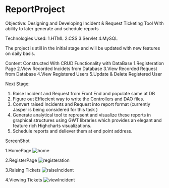 # ReportProject

Objective: Designing and Developing Incident & Request Ticketing Tool With ability to later generate and schedule reports

Technologies Used:
1.HTML
2.CSS
3.Servlet
4.MySQL

The project is still in the initial stage and will be updated with new features on daily basis.

Content Constructed With CRUD Functionality with DataBase
1.Registeration Page
2.View Recorded Incidets from Database
3.View Recorded Request from Database
4.View Registered Users
5.Update & Delete Registered User

Next Stage:

1. Raise Incident and Request from Front End and populate same at DB
2. Figure out Effiecient way to write the Controllers and DAO files.
3. Convert raised Incidents and Request into report format (currently Jasper is being considered for this task )
4. Generate analytical tool to represent and visualize these reports in graphical structures using GWT libraries which
   provides an elegant and feature rich Highcharts visualizations.
5. Schedule reports and deliever them at end point address.


ScreenShot

1.HomePage
![home](https://user-images.githubusercontent.com/45460350/107940973-5314b200-6f89-11eb-87d0-684f3b004e9b.png)

2.RegisterPage
![registeration](https://user-images.githubusercontent.com/45460350/107941042-6aec3600-6f89-11eb-9816-3c59d4ee6add.png)

3.Raising Tickets
![raiseIncident](https://user-images.githubusercontent.com/45460350/107941071-73dd0780-6f89-11eb-9125-4ea2886f15af.png)

4.Viewing Tickets
![viewIncident](https://user-images.githubusercontent.com/45460350/107941092-7ccdd900-6f89-11eb-8211-b7eefcfeacd2.png)




















